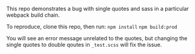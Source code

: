 This repo demonstrates a bug with single quotes and sass in a particular webpack build chain.

To reproduce, clone this repo, then run:
`npm install`
`npm build:prod`

You will see an error message unrelated to the quotes, but changing the single quotes to double qoutes in `_test.scss` will fix the issue.
